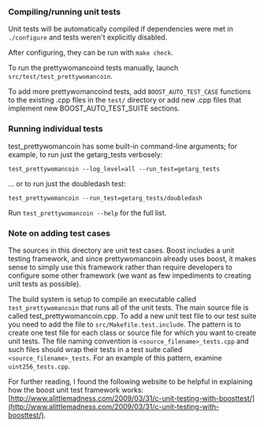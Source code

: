 ### Compiling/running unit tests

Unit tests will be automatically compiled if dependencies were met in `./configure`
and tests weren't explicitly disabled.

After configuring, they can be run with `make check`.

To run the prettywomancoind tests manually, launch `src/test/test_prettywomancoin`.

To add more prettywomancoind tests, add `BOOST_AUTO_TEST_CASE` functions to the existing
.cpp files in the `test/` directory or add new .cpp files that
implement new BOOST_AUTO_TEST_SUITE sections.

### Running individual tests

test_prettywomancoin has some built-in command-line arguments; for
example, to run just the getarg_tests verbosely:

    test_prettywomancoin --log_level=all --run_test=getarg_tests

... or to run just the doubledash test:

    test_prettywomancoin --run_test=getarg_tests/doubledash

Run `test_prettywomancoin --help` for the full list.

### Note on adding test cases

The sources in this directory are unit test cases.  Boost includes a
unit testing framework, and since prettywomancoin already uses boost, it makes
sense to simply use this framework rather than require developers to
configure some other framework (we want as few impediments to creating
unit tests as possible).

The build system is setup to compile an executable called `test_prettywomancoin`
that runs all of the unit tests.  The main source file is called
test_prettywomancoin.cpp. To add a new unit test file to our test suite you need 
to add the file to `src/Makefile.test.include`. The pattern is to create 
one test file for each class or source file for which you want to create 
unit tests.  The file naming convention is `<source_filename>_tests.cpp` 
and such files should wrap their tests in a test suite 
called `<source_filename>_tests`. For an example of this pattern, 
examine `uint256_tests.cpp`.

For further reading, I found the following website to be helpful in
explaining how the boost unit test framework works:
[http://www.alittlemadness.com/2009/03/31/c-unit-testing-with-boosttest/](http://www.alittlemadness.com/2009/03/31/c-unit-testing-with-boosttest/).

